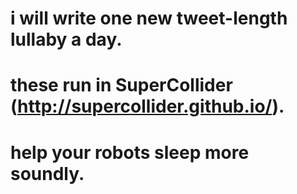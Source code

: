 # i will write one new tweet-length lullaby a day.

# these run in SuperCollider (http://supercollider.github.io/).

# help your robots sleep more soundly.
